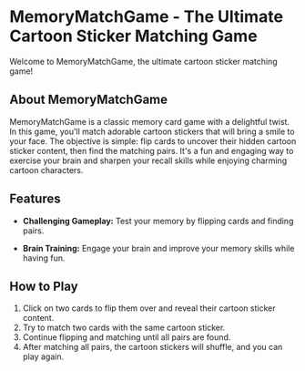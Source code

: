 # MemoryMatchGame - The Ultimate Cartoon Sticker Matching Game

Welcome to MemoryMatchGame, the ultimate cartoon sticker matching game! 

## About MemoryMatchGame

MemoryMatchGame is a classic memory card game with a delightful twist. In this game, you'll match adorable cartoon stickers that will bring a smile to your face. The objective is simple: flip cards to uncover their hidden cartoon sticker content, then find the matching pairs. It's a fun and engaging way to exercise your brain and sharpen your recall skills while enjoying charming cartoon characters.

## Features

- **Challenging Gameplay:** Test your memory by flipping cards and finding pairs.

- **Brain Training:** Engage your brain and improve your memory skills while having fun.

## How to Play

1. Click on two cards to flip them over and reveal their cartoon sticker content.
2. Try to match two cards with the same cartoon sticker.
3. Continue flipping and matching until all pairs are found.
4. After matching all pairs, the cartoon stickers will shuffle, and you can play again.





